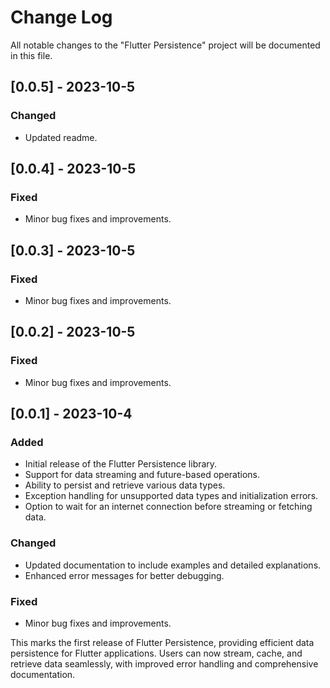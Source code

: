 # Change Log

All notable changes to the "Flutter Persistence" project will be documented in this file.

## [0.0.5] - 2023-10-5
### Changed
- Updated readme.

## [0.0.4] - 2023-10-5
### Fixed
- Minor bug fixes and improvements.

## [0.0.3] - 2023-10-5
### Fixed
- Minor bug fixes and improvements.

## [0.0.2] - 2023-10-5
### Fixed
- Minor bug fixes and improvements.

## [0.0.1] - 2023-10-4
### Added
- Initial release of the Flutter Persistence library.
- Support for data streaming and future-based operations.
- Ability to persist and retrieve various data types.
- Exception handling for unsupported data types and initialization errors.
- Option to wait for an internet connection before streaming or fetching data.

### Changed
- Updated documentation to include examples and detailed explanations.
- Enhanced error messages for better debugging.

### Fixed
- Minor bug fixes and improvements.

This marks the first release of Flutter Persistence, providing efficient data persistence for Flutter applications. Users can now stream, cache, and retrieve data seamlessly, with improved error handling and comprehensive documentation.
